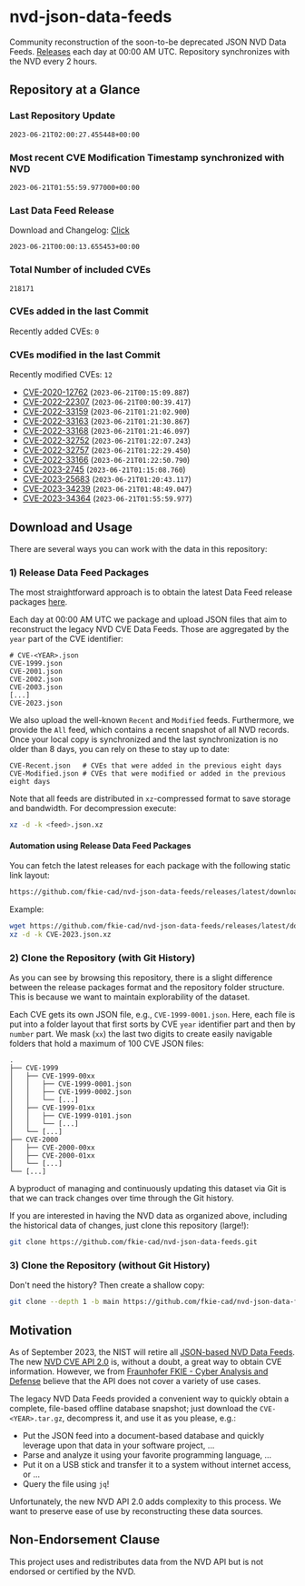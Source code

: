 # nvd-json-data-feeds

Community reconstruction of the soon-to-be deprecated JSON NVD Data Feeds. 
[Releases](https://github.com/fkie-cad/nvd-json-data-feeds/releases/latest) each day at 00:00 AM UTC.
Repository synchronizes with the NVD every 2 hours.

## Repository at a Glance

### Last Repository Update

```plain
2023-06-21T02:00:27.455448+00:00
```

### Most recent CVE Modification Timestamp synchronized with NVD

```plain
2023-06-21T01:55:59.977000+00:00
```

### Last Data Feed Release

Download and Changelog: [Click](https://github.com/fkie-cad/nvd-json-data-feeds/releases/latest)

```plain
2023-06-21T00:00:13.655453+00:00
```

### Total Number of included CVEs

```plain
218171
```

### CVEs added in the last Commit

Recently added CVEs: `0`



### CVEs modified in the last Commit

Recently modified CVEs: `12`

* [CVE-2020-12762](CVE-2020/CVE-2020-127xx/CVE-2020-12762.json) (`2023-06-21T00:15:09.887`)
* [CVE-2022-22307](CVE-2022/CVE-2022-223xx/CVE-2022-22307.json) (`2023-06-21T00:00:39.417`)
* [CVE-2022-33159](CVE-2022/CVE-2022-331xx/CVE-2022-33159.json) (`2023-06-21T01:21:02.900`)
* [CVE-2022-33163](CVE-2022/CVE-2022-331xx/CVE-2022-33163.json) (`2023-06-21T01:21:30.867`)
* [CVE-2022-33168](CVE-2022/CVE-2022-331xx/CVE-2022-33168.json) (`2023-06-21T01:21:46.097`)
* [CVE-2022-32752](CVE-2022/CVE-2022-327xx/CVE-2022-32752.json) (`2023-06-21T01:22:07.243`)
* [CVE-2022-32757](CVE-2022/CVE-2022-327xx/CVE-2022-32757.json) (`2023-06-21T01:22:29.450`)
* [CVE-2022-33166](CVE-2022/CVE-2022-331xx/CVE-2022-33166.json) (`2023-06-21T01:22:50.790`)
* [CVE-2023-2745](CVE-2023/CVE-2023-27xx/CVE-2023-2745.json) (`2023-06-21T01:15:08.760`)
* [CVE-2023-25683](CVE-2023/CVE-2023-256xx/CVE-2023-25683.json) (`2023-06-21T01:20:43.117`)
* [CVE-2023-34239](CVE-2023/CVE-2023-342xx/CVE-2023-34239.json) (`2023-06-21T01:48:49.047`)
* [CVE-2023-34364](CVE-2023/CVE-2023-343xx/CVE-2023-34364.json) (`2023-06-21T01:55:59.977`)


## Download and Usage

There are several ways you can work with the data in this repository:

### 1) Release Data Feed Packages

The most straightforward approach is to obtain the latest Data Feed release packages [here](https://github.com/fkie-cad/nvd-json-data-feeds/releases/latest).

Each day at 00:00 AM UTC we package and upload JSON files that aim to reconstruct the legacy NVD CVE Data Feeds.
Those are aggregated by the `year` part of the CVE identifier:

```
# CVE-<YEAR>.json
CVE-1999.json
CVE-2001.json
CVE-2002.json
CVE-2003.json
[...]
CVE-2023.json
```

We also upload the well-known `Recent` and `Modified` feeds.
Furthermore, we provide the `All` feed, which contains a recent snapshot of all NVD records.
Once your local copy is synchronized and the last synchronization is no older than 8 days, you can rely on these to stay up to date:

```plain
CVE-Recent.json   # CVEs that were added in the previous eight days
CVE-Modified.json # CVEs that were modified or added in the previous eight days
```

Note that all feeds are distributed in `xz`-compressed format to save storage and bandwidth.
For decompression execute:

```sh
xz -d -k <feed>.json.xz
```


#### Automation using Release Data Feed Packages

You can fetch the latest releases for each package with the following static link layout:

```sh
https://github.com/fkie-cad/nvd-json-data-feeds/releases/latest/download/CVE-<YEAR>.json.xz
```

Example:

```sh
wget https://github.com/fkie-cad/nvd-json-data-feeds/releases/latest/download/CVE-2023.json.xz
xz -d -k CVE-2023.json.xz
```

### 2) Clone the Repository (with Git History)

As you can see by browsing this repository, there is a slight difference between the release packages format and the repository folder structure.
This is because we want to maintain explorability of the dataset.

Each CVE gets its own JSON file, e.g., `CVE-1999-0001.json`.
Here, each file is put into a folder layout that first sorts by CVE `year` identifier part and then by `number` part.
We mask (`xx`) the last two digits to create easily navigable folders that hold a maximum of 100 CVE JSON files:

```plain
.
├── CVE-1999
│   ├── CVE-1999-00xx
│   │   ├── CVE-1999-0001.json
│   │   ├── CVE-1999-0002.json
│   │   └── [...]
│   ├── CVE-1999-01xx
│   │   ├── CVE-1999-0101.json
│   │   └── [...]
│   └── [...]
├── CVE-2000
│   ├── CVE-2000-00xx
│   ├── CVE-2000-01xx
│   └── [...]
└── [...]
```

A byproduct of managing and continuously updating this dataset via Git is that we can track changes over time through the Git history.

If you are interested in having the NVD data as organized above, including the historical data of changes, just clone this repository (large!):

```sh
git clone https://github.com/fkie-cad/nvd-json-data-feeds.git
```

### 3) Clone the Repository (without Git History)

Don't need the history? Then create a shallow copy:

```sh
git clone --depth 1 -b main https://github.com/fkie-cad/nvd-json-data-feeds.git
```

## Motivation

As of September 2023, the NIST will retire all [JSON-based NVD Data Feeds](https://nvd.nist.gov/vuln/data-feeds#divRetirementBanner-1).
The new [NVD CVE API 2.0](https://nvd.nist.gov/developers/vulnerabilities) is, without a doubt, a great way to obtain CVE information.
However, we from [Fraunhofer FKIE - Cyber Analysis and Defense](https://www.fkie.fraunhofer.de/en/departments/cad.html) believe that the API does not cover a variety of use cases.

The legacy NVD Data Feeds provided a convenient way to quickly obtain a complete, file-based offline database snapshot; just download the `CVE-<YEAR>.tar.gz`, decompress it, and use it as you please, e.g.:

* Put the JSON feed into a document-based database and quickly leverage upon that data in your software project, ...
* Parse and analyze it using your favorite programming language, ...
* Put it on a USB stick and transfer it to a system without internet access, or ...
* Query the file using `jq`!

Unfortunately, the new NVD API 2.0 adds complexity to this process.
We want to preserve ease of use by reconstructing these data sources.

## Non-Endorsement Clause

This project uses and redistributes data from the NVD API but is not endorsed or certified by the NVD.